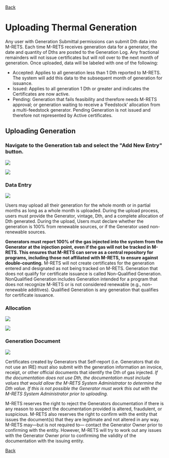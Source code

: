 [Back](https://mrets.github.io/Help/index)

# Uploading Thermal Generation

Any user with Generation Submittal permissions can submit Dth data into M-RETS. Each time M-RETS receives generation data for a generator, the date and quantity of Dths are posted to the Generation Log. Any
fractional remainders will not issue certificates but will roll over to the next month of generation. Once uploaded, data will be labeled with one of the following:

<ul>
  <li>Accepted: Applies to all generation less than 1 Dth reported to M-RETS. The system will add this data to the subsequent month of generation for issuance.</li>
  <li>Issued: Applies to all generation 1 Dth or greater and indicates the Certificates are now active.</li>
  <li>Pending: Generation that fails feasibility and therefore needs M-RETS approval; or generation waiting to receive a ‘Feedstock’ allocation from a multi-feedstock generator. Pending Generation is not issued and therefore not represented by Active certificates.</ul>
  </ul>

## Uploading Generation

### Navigate to the Generation tab and select the "Add New Entry" button.

![](https://github.com/mrets/photos/blob/master/generation_rt_1.png?raw=true)

![](https://github.com/mrets/photos/blob/master/generation_rt_2.png?raw=true)

### Data Entry

![](https://github.com/mrets/photos/blob/master/generation_rt_3.png?raw=true)

Users may upload all their generation for the whole month or in partial months as long as a whole month is uploaded. During the upload process, users must provide the Generator, vintage, Dth, and a complete allocation of Dth generated. During the upload, Users must declare whether the generation is 100% from renewable sources, or if the Generator used non-renewable sources. 

**Generators must report 100% of the gas injected into the system from the Generator at the injection point, even if the gas will not be tracked in M-RETS. This ensures that M-RETS can serve as a central repository for programs, including those not affiliated with M-RETS, to ensure against double-counting.** M-RETS will not create certificates for the generation entered and designated as not being tracked on M-RETS. Generation that does not qualify for certificate issuance is called Non-Qualified Generation. NonQualified Generation includes Generation intended for a program that does not recognize M-RETS or is not considered renewable (e.g., non-renewable additives). Qualified Generation is any generation that qualifies for certificate issuance. 

### Allocation

![](https://github.com/mrets/photos/blob/master/generation_rt_4.png?raw=true)

![](https://github.com/mrets/photos/blob/master/generation_rt_5.png?raw=true)

### Generation Document

![](https://github.com/mrets/photos/blob/master/generation_rt_6.png?raw=true)

Certificates created by Generators that Self-report (i.e. Generators that do not use an IRE) must also submit with the generation information an invoice, receipt, or other official documents that identify the Dth of gas injected. *If the documentation does not use Dth, the documentation must include values that would allow the M-RETS System Administrator to determine the Dth value. If this is not possible the Generator must work this out with the M-RETS System Administrator prior to uploading.*

M-RETS reserves the right to reject the Generators documentation if there is any reason to suspect the documentation provided is altered, fraudulent, or suspicious. M-RETS also reserves the right to confirm with the entity that issues the document(s) that they are legitimate and not altered in any way. M-RETS may—but is not required to— contact the Generator Owner prior to confirming with the entity. However, M-RETS will try to work out any issues with the Generator Owner prior to
confirming the validity of the documentation with the issuing entity. 

[Back](https://mrets.github.io/Help/index)
